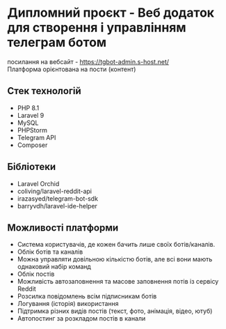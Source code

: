 # Дипломний проєкт - Веб додаток для створення і управлінням телеграм ботом

посилання на вебсайт - https://tgbot-admin.s-host.net/ <br>
Платформа орієнтована на пости (контент)

## Стек технологій

- PHP 8.1
- Laravel 9
- MySQL
- PHPStorm
- Telegram API
- Composer

## Бібліотеки

- Laravel Orchid
- coliving/laravel-reddit-api
- irazasyed/telegram-bot-sdk
- barryvdh/laravel-ide-helper

## Можливості платформи

- Система користувачів, де кожен бачить лише своїх ботів/каналів.
- Облік ботів та каналів
- Можна управляти довільною кількістю ботів, але всі вони мають однаковий набір команд
- Облік постів
- Можливість автозаповнення та масове заповнення потів із сервісу Reddit
- Розсилка повідомлень всім підписникам ботів
- Логування (історія) використання
- Підтримка різних видів постів (текст, фото, анімація, відео, ютуб)
- Автопостинг за розкладом постів в канали



